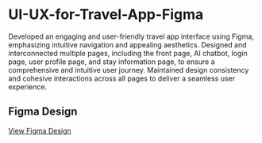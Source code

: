 # UI-UX-for-Travel-App-Figma

Developed an engaging and user-friendly travel app interface using Figma, emphasizing intuitive navigation and appealing aesthetics.
Designed and interconnected multiple pages, including the front page, AI chatbot, login page, user profile page, and stay information page, to ensure a comprehensive and intuitive user journey.
Maintained design consistency and cohesive interactions across all pages to deliver a seamless user experience.

## Figma Design
[View Figma Design](https://www.figma.com/proto/UkoTSTu3D45gbOVPYbJT0u/Travel-app?t=FTpVTC4StR5Mze56-1&scaling=min-zoom&content-scaling=fixed&page-id=0%3A1&node-id=1-5)
